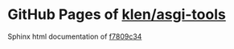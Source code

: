GitHub Pages of [klen/asgi-tools](https://github.com/klen/asgi-tools.git)
===
Sphinx html documentation of [f7809c34](https://github.com/klen/asgi-tools/tree/f7809c341c4b61ab3e63c32fd18ef6614f988330)

